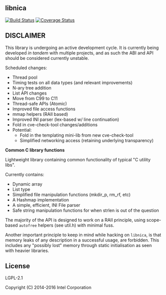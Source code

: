 libnica
-------

[![Build Status](https://travis-ci.org/ikeydoherty/libnica.svg?branch=master)](https://travis-ci.org/ikeydoherty/libnica)
[![Coverage Status](https://coveralls.io/repos/github/ikeydoherty/libnica/badge.png?branch=master)](https://coveralls.io/github/ikeydoherty/libnica?branch=master)


DISCLAIMER
-----------

This library is undergoing an active development cycle. It is currently being
developed _in tandem_ with multiple projects, and as such the ABI and API should
be considered currently unstable.

Scheduled changes:

 - Thread pool
 - Timing tests on all data types (and relevant improvements)
 - N-ary tree addition
 - List API changes
 - Move from C99 to C11
 - Thread-safe APIs (Atomic)
 - Improved file access functions
 - mmap helpers (RAII based)
 - Improved INI parser (lex-based w/ line continuation)
 - Fold in cve-check-tool changes/additions
 - Potential:
   - Fold in the templating mini-lib from new cve-check-tool
   - Simplified networking access (retaining underlying transparency)

**Common C library functions**


Lightweight library containing common functionality of typical "C utility libs".

Currently contains:

 - Dynamic array
 - List type
 - Simplified file manipulation functions (mkdir_p, rm_rf, etc)
 - A Hashmap implementation
 - A simple, efficient, INI File parser
 - Safe string manipulation functions for when strlen is out of the question

The majority of the API is designed to work on a RAII principle, using scope-based
`autofree` helpers (see util.h) with minimal fuss.

Another important principle to keep in mind while hacking on `libnica`, is that
memory leaks of any description in a successful usage, are forbidden. This includes
any "possibly lost" memory through static initialisation as seen with heavier
libraries.


License
------

LGPL-2.1

Copyright (C) 2014-2016 Intel Corporation
